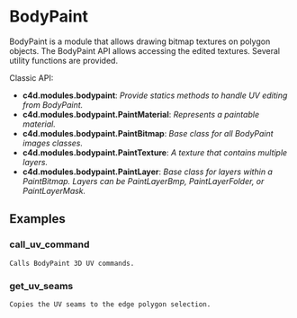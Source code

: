 # BodyPaint

BodyPaint is a module that allows drawing bitmap textures on polygon objects. The BodyPaint API allows accessing the edited textures.
Several utility functions are provided.

Classic API:
- **c4d.modules.bodypaint**: *Provide statics methods to handle UV editing from BodyPaint.*
- **c4d.modules.bodypaint.PaintMaterial**: *Represents a paintable material.*
- **c4d.modules.bodypaint.PaintBitmap**: *Base class for all BodyPaint images classes.*
- **c4d.modules.bodypaint.PaintTexture**: *A texture that contains multiple layers.*
- **c4d.modules.bodypaint.PaintLayer**: *Base class for layers within a PaintBitmap. Layers can be PaintLayerBmp, PaintLayerFolder, or PaintLayerMask.*

## Examples

### call_uv_command

    Calls BodyPaint 3D UV commands.

### get_uv_seams

    Copies the UV seams to the edge polygon selection.
